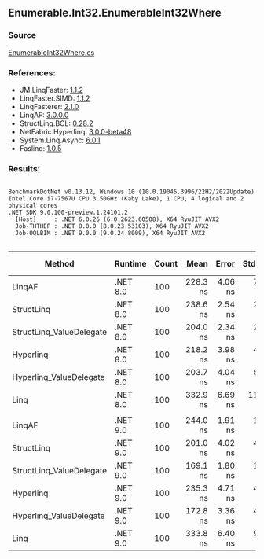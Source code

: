 ﻿## Enumerable.Int32.EnumerableInt32Where

### Source
[EnumerableInt32Where.cs](../LinqBenchmarks/Enumerable/Int32/EnumerableInt32Where.cs)

### References:
- JM.LinqFaster: [1.1.2](https://www.nuget.org/packages/JM.LinqFaster/1.1.2)
- LinqFaster.SIMD: [1.1.2](https://www.nuget.org/packages/LinqFaster.SIMD/1.0.3)
- LinqFasterer: [2.1.0](https://www.nuget.org/packages/LinqFasterer/2.1.0)
- LinqAF: [3.0.0.0](https://www.nuget.org/packages/LinqAF/3.0.0.0)
- StructLinq.BCL: [0.28.2](https://www.nuget.org/packages/StructLinq/0.28.2)
- NetFabric.Hyperlinq: [3.0.0-beta48](https://www.nuget.org/packages/NetFabric.Hyperlinq/3.0.0-beta48)
- System.Linq.Async: [6.0.1](https://www.nuget.org/packages/System.Linq.Async/6.0.1)
- Faslinq: [1.0.5](https://www.nuget.org/packages/Faslinq/1.0.5)

### Results:
```

BenchmarkDotNet v0.13.12, Windows 10 (10.0.19045.3996/22H2/2022Update)
Intel Core i7-7567U CPU 3.50GHz (Kaby Lake), 1 CPU, 4 logical and 2 physical cores
.NET SDK 9.0.100-preview.1.24101.2
  [Host]     : .NET 6.0.26 (6.0.2623.60508), X64 RyuJIT AVX2
  Job-THTHEP : .NET 8.0.0 (8.0.23.53103), X64 RyuJIT AVX2
  Job-OQLBIM : .NET 9.0.0 (9.0.24.8009), X64 RyuJIT AVX2


```
| Method                   | Runtime  | Count | Mean     | Error   | StdDev   | Median   | Ratio        | RatioSD | Gen0   | Allocated | Alloc Ratio |
|------------------------- |--------- |------ |---------:|--------:|---------:|---------:|-------------:|--------:|-------:|----------:|------------:|
| LinqAF                   | .NET 8.0 | 100   | 228.3 ns | 4.06 ns |  7.01 ns | 224.9 ns | 1.46x faster |   0.06x | 0.0153 |      32 B |  2.75x less |
| StructLinq               | .NET 8.0 | 100   | 238.6 ns | 2.54 ns |  2.38 ns | 238.6 ns | 1.41x faster |   0.05x | 0.0267 |      56 B |  1.57x less |
| StructLinq_ValueDelegate | .NET 8.0 | 100   | 204.0 ns | 2.34 ns |  2.07 ns | 203.6 ns | 1.65x faster |   0.07x | 0.0153 |      32 B |  2.75x less |
| Hyperlinq                | .NET 8.0 | 100   | 218.2 ns | 3.98 ns |  4.26 ns | 216.8 ns | 1.53x faster |   0.06x | 0.0153 |      32 B |  2.75x less |
| Hyperlinq_ValueDelegate  | .NET 8.0 | 100   | 203.7 ns | 4.04 ns |  5.40 ns | 201.3 ns | 1.64x faster |   0.08x | 0.0153 |      32 B |  2.75x less |
| Linq                     | .NET 8.0 | 100   | 332.9 ns | 6.69 ns | 11.54 ns | 327.0 ns |     baseline |         | 0.0420 |      88 B |             |
|                          |          |       |          |         |          |          |              |         |        |           |             |
| LinqAF                   | .NET 9.0 | 100   | 244.0 ns | 1.91 ns |  1.49 ns | 243.8 ns | 1.37x faster |   0.04x | 0.0153 |      32 B |  2.75x less |
| StructLinq               | .NET 9.0 | 100   | 201.0 ns | 4.02 ns |  4.13 ns | 198.9 ns | 1.66x faster |   0.07x | 0.0267 |      56 B |  1.57x less |
| StructLinq_ValueDelegate | .NET 9.0 | 100   | 169.1 ns | 1.80 ns |  1.41 ns | 168.7 ns | 1.97x faster |   0.04x | 0.0153 |      32 B |  2.75x less |
| Hyperlinq                | .NET 9.0 | 100   | 235.3 ns | 4.71 ns |  4.83 ns | 233.5 ns | 1.42x faster |   0.05x | 0.0153 |      32 B |  2.75x less |
| Hyperlinq_ValueDelegate  | .NET 9.0 | 100   | 172.8 ns | 3.36 ns |  4.37 ns | 171.6 ns | 1.94x faster |   0.08x | 0.0153 |      32 B |  2.75x less |
| Linq                     | .NET 9.0 | 100   | 333.8 ns | 6.40 ns |  9.37 ns | 329.9 ns |     baseline |         | 0.0420 |      88 B |             |
